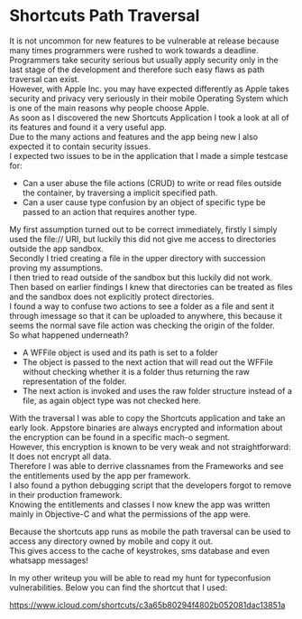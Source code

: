 # Shortcuts Path Traversal

It is not uncommon for new features to be vulnerable at release because many times programmers were rushed to work towards a deadline.  
Programmers take security serious but usually apply security only in the last stage of the development and therefore such easy flaws as path traversal can exist.  
However, with Apple Inc. you may have expected differently as Apple takes security and privacy very seriously in their mobile Operating System which is one of the main reasons why people choose Apple.  
As soon as I discovered the new Shortcuts Application I took a look at all of its features and found it a very useful app.  
Due to the many actions and features and the app being new I also expected it to contain security issues.  
I expected two issues to be in the application that I made a simple testcase for:

- Can a user abuse the file actions (CRUD) to write or read files outside the container, by traversing a implicit specified path.
- Can a user cause type confusion by an object of specific type be passed to an action that requires another type.

My first assumption turned out to be correct immediately, firstly I simply used the file:// URI, but luckily this did not give me access to directories outside the app sandbox.  
Secondly I tried creating a file in the upper directory with succession proving my assumptions.  
I then tried to read outside of the sandbox but this luckily did not work.  
Then based on earlier findings I knew that directories can be treated as files and the sandbox does not explicitly protect directories.  
I found a way to confuse two actions to see a folder as a file and sent it through imessage so that it can be uploaded to anywhere, this because it seems the normal save file action was checking the origin of the folder.  
So what happened underneath?

- A WFFile object is used and its path is set to a folder
- The object is passed to the next action that will read out the WFFile without checking whether it is a folder thus returning the raw representation of the folder.  
- The next action is invoked and uses the raw folder structure instead of a file, as again object type was not checked here.  

With the traversal I was able to copy the Shortcuts application and take an early look. 
Appstore binaries are always encrypted and information about the encryption can be found in a specific mach-o segment.  
However, this encryption is known to be very weak and not straightforward: It does not encrypt all data.  
Therefore I was able to derrive classnames from the Frameworks and see the entitlements used by the app per framework.  
I also found a python debugging script that the developers forgot to remove in their production framework.  
Knowing the entitlements and classes I now knew the app was written mainly in Objective-C and what the permissions of the app were.  

Because the shortcuts app runs as mobile the path traversal can be used to access any directory owned by mobile and copy it out.  
This gives access to the cache of keystrokes, sms database and even whatsapp messages!  

In my other writeup you will be able to read my hunt for typeconfusion vulnerabilities. 
Below you can find the shortcut that I used:

https://www.icloud.com/shortcuts/c3a65b80294f4802b052081dac13851a

